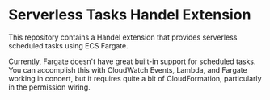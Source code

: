 # Serverless Tasks Handel Extension
This repository contains a Handel extension that provides serverless scheduled tasks using ECS Fargate.

Currently, Fargate doesn't have great built-in support for scheduled tasks. You can accomplish this with CloudWatch Events, Lambda, and Fargate working in concert, but it requires quite a
bit of CloudFormation, particularly in the permission wiring.

